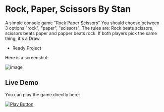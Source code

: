 # Rock, Paper, Scissors By Stan
A simple console game "Rock Paper Scissors"
You should choose between 3 options "rock", "paper", "scissors".
The rules are: Rock beats scissors, scissors beats paper and papper beats rock.
If both players pick the same thing, it's a Draw.
- Ready Project


Here is a screenshot:

![image](https://user-images.githubusercontent.com/109627707/192235434-c0d94a60-c03d-4e91-8f19-1084de24d9c9.png)

## Live Demo

You can play the game directly here:

[<img alt="Play Button" src ="https://user-images.githubusercontent.com/109627707/192619558-10d2eba5-5e89-4d2e-a5a3-a82701b90691.png" />](https://replit.com/@Stan15321/Rock-Paper-Scissors#Main.cs)

